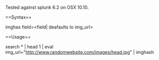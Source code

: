 Tested against splunk 6.2 on OSX 10.10.

==Syntax==

imghas field=<field| deafaults to img_url>

==Usage==

search * | head 1 | eval img_url="http://www.randomwebsite.com/images/head.jpg" | imghash
